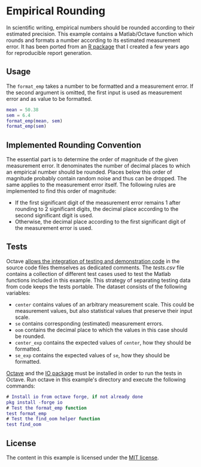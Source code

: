 # Empirical Rounding

In scientific writing, empirical numbers should be rounded according to their estimated precision.
This example contains a Matlab/Octave function which rounds and formats a number according to its estimated measurement error.
It has been ported from an [R package][mpformatr] that I created a few years ago for reproducible report generation.

## Usage

The `format_emp` takes a number to be formatted and a measurement error.
If the second argument is omitted, the first input is used as measurement error and as value to be formatted.

```matlab
mean = 50.38
sem = 6.4
format_emp(mean, sem)
format_emp(sem)
```

## Implemented Rounding Convention

The essential part is to determine the order of magnitude of the given measurement error.
It denominates the number of decimal places to which an empirical number should be rounded.
Places below this order of magnitude probably contain random noise and thus can be dropped.
The same applies to the measurement error itself.
The following rules are implemented to find this order of magnitude:

- If the first significant digit of the measurement error remains 1 after rounding to 2 significant digits, the decimal place according to the second significant digit is used.
- Otherwise, the decimal place according to the first significant digit of the measurement error is used.

## Tests

Octave [allows the integration of testing and demonstration code][octave-tests] in the source code files themselves as dedicated comments.
The _tests.csv_ file contains a collection of different test cases used to test the Matlab functions included in this example.
This strategy of separating testing data from code keeps the tests portable.
The dataset consists of the following variables:

- `center` contains values of an arbitrary measurement scale. This could be measurement values, but also statistical values that preserve their input scale.
- `se` contains corresponding (estimated) measurement errors.
- `oom` contains the decimal place to which the values in this case should be rounded.
- `center_exp` contains the expected values of `center`, how they should be formatted.
- `se_exp` contains the expected values of `se`, how they should be formatted.

[Octave] and the [IO package][io-package] must be installed in order to run the tests in Octave.
Run octave in this example's directory and execute the following commands:

```matlab
# Install io from octave forge, if not already done
pkg install -forge io
# Test the format_emp function
test format_emp
# Test the find_oom helper function
test find_oom
```

## License

The content in this example is licensed under the [MIT license][mit].

[mpformatr]: https://github.com/tamaracha/mpformatr
[mit]: https://mit-license.org
[octave]: https://www.gnu.org/software/octave/download
[octave-tests]: https://wiki.octave.org/Tests
[io-package]: https://octave.sourceforge.io/io/
